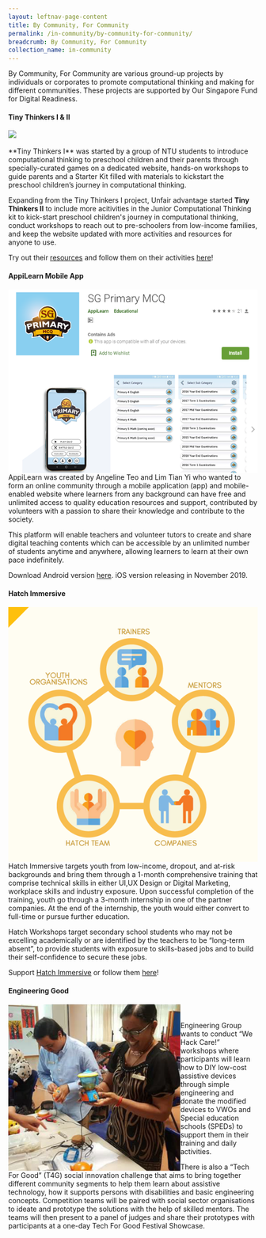 ```yaml
---
layout: leftnav-page-content
title: By Community, For Community
permalink: /in-community/by-community-for-community/
breadcrumb: By Community, For Community
collection_name: in-community
---
```


By Community, For Community are various ground-up projects by individuals or corporates to promote computational thinking and making for different communities. These projects are supported by Our Singapore Fund for Digital Readiness. <br>


#### **Tiny Thinkers I & II**

<img src="/images/in-community/playmaker/20190914_0040.jpg" align="left">
<br><br>
**Tiny Thinkers I** was started by a group of NTU students to introduce computational thinking to preschool children and their parents through specially-curated games on a dedicated website, hands-on workshops to guide parents and a Starter Kit filled with materials to kickstart the preschool children’s journey in computational thinking.  

Expanding from the Tiny Thinkers I project, Unfair advantage started **Tiny Thinkers II** to include more acitivities in the Junior Computational Thinking kit to kick-start preschool children's journey in computational thinking, conduct workshops to reach out to pre-schoolers from low-income families, and keep the website updated with more activities and resources for anyone to use.

Try out their [resources](https://www.tinythinkers.org/) and follow them on their activities [here](https://www.facebook.com/tinythinkersSG/ )! 


#### **AppiLearn Mobile App**

<img src="/images/in-community/overview/AppiLearn-cropped.png" align="left">
<br><br>
AppiLearn was created by Angeline Teo and Lim Tian Yi who wanted to form an online community through a mobile application (app) and mobile-enabled website where learners from any background can have free and unlimited access to quality education resources and support, contributed by volunteers with a passion to share their knowledge and contribute to the society. 

This platform will enable teachers and volunteer tutors to create and share digital teaching contents which can be accessible by an unlimited number of students anytime and anywhere, allowing learners to learn at their own pace indefinitely.

Download Android version [here](https://play.google.com/store/apps/developer?id=AppiLearn&hl=en_US). iOS version releasing in November 2019.


#### **Hatch Immersive**

<img src="/images/in-community/overview/Hatch-Immersive-2.png" align="left">
<br><br>
Hatch Immersive targets youth from low-income, dropout, and at-risk backgrounds and bring them through a 1-month comprehensive training that comprise technical skills in either UI,UX Design or Digital Marketing, workplace skills and industry exposure. Upon successful completion of the training, youth go through a 3-month internship in one of the partner companies. At the end of the internship, the youth would either convert to full-time or pursue further education. 

Hatch Workshops target secondary school students who may not be excelling academically or are identified by the teachers to be “long-term absent”, to provide students with exposure to skills-based jobs and to build their self-confidence to secure these jobs.

Support [Hatch Immersive](https://www.hatch.sg/) or follow them [here](https://www.facebook.com/hatchingnow/)!  


#### **Engineering Good**

<img src="/images/in-community/overview/Engineering-Good-1.png" align="left">
<br><br>
Engineering Group wants to conduct “We Hack Care!” workshops where participants will learn how to DIY low-cost assistive devices through simple engineering and donate the modified devices to VWOs and Special education schools (SPEDs) to support them in their training and daily activities.

There is also a “Tech For Good” (T4G) social innovation challenge that aims to bring together different community segments to help them learn about assistive technology, how it supports persons with disabilities and basic engineering concepts. Competition teams will be paired with social sector organisations to ideate and prototype the solutions with the help of skilled mentors. The teams will then present to a panel of judges and share their prototypes with participants at a one-day Tech For Good Festival Showcase. 

